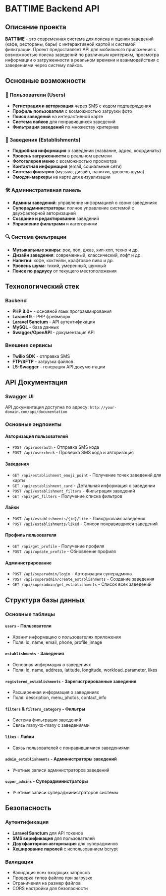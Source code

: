 # BATTIME Backend API

## Описание проекта

**BATTIME** - это современная система для поиска и оценки заведений (кафе, рестораны, бары) с интерактивной картой и системой фильтрации. Проект предоставляет API для мобильного приложения с возможностью поиска заведений по различным критериям, просмотра информации о загруженности в реальном времени и взаимодействия с заведениями через систему лайков.

## Основные возможности

### 👥 Пользователи (Users)
- **Регистрация и авторизация** через SMS с кодом подтверждения
- **Профиль пользователя** с возможностью загрузки фото
- **Поиск заведений** на интерактивной карте
- **Система лайков** для понравившихся заведений
- **Фильтрация заведений** по множеству критериев

### 🏪 Заведения (Establishments)
- **Подробная информация** о заведении (название, адрес, координаты)
- **Уровень загруженности** в реальном времени
- **Фотогалерея меню** с возможностью просмотра
- **Контактная информация** (email, социальные сети)
- **Система фильтров** (музыка, дизайн, напитки, уровень шума)
- **Эмодзи-маркеры** на карте для визуализации

### 🛠️ Административная панель
- **Админы заведений**: управление информацией о своих заведениях
- **Суперадминистраторы**: полное управление системой с двухфакторной авторизацией
- **Создание и редактирование** заведений
- **Управление фильтрами** и категориями

### 🔍 Система фильтрации
- **Музыкальные жанры**: рок, поп, джаз, хип-хоп, техно и др.
- **Дизайн заведения**: современный, классический, лофт и др.
- **Напитки**: кофе, коктейли, крафтовое пиво и др.
- **Уровень шума**: тихий, умеренный, шумный
- **Поиск по радиусу** от текущего местоположения

## Технологический стек

### Backend
- **PHP 8.0+** - основной язык программирования
- **Laravel 9** - PHP фреймворк
- **Laravel Sanctum** - API аутентификация
- **MySQL** - база данных
- **Swagger/OpenAPI** - документация API

### Внешние сервисы
- **Twilio SDK** - отправка SMS
- **FTP/SFTP** - загрузка файлов
- **L5-Swagger** - генерация API документации


## API Документация

### Swagger UI
API документация доступна по адресу: `http://your-domain.com/api/documentation`

### Основные эндпоинты

#### Авторизация пользователей
- `POST /api/userauth` - Отправка SMS кода
- `POST /api/usercheck` - Проверка SMS кода и авторизация

#### Заведения
- `GET /api/establishment_emoji_point` - Получение точек заведений для карты
- `GET /api/establishment_card` - Детальная информация о заведении
- `POST /api/establishment_filters` - Фильтрация заведений
- `GET /api/get_filters` - Получение списка фильтров

#### Лайки
- `POST /api/establishments/{id}/like` - Лайк/дизлайк заведения
- `POST /api/establishments/liked` - Список понравившихся заведений

#### Профиль пользователя
- `GET /api/get_profile` - Получение профиля
- `POST /api/update_profile` - Обновление профиля

#### Администрирование
- `POST /api/superadmin/login` - Авторизация суперадмина
- `POST /api/superadmin/create_establishments` - Создание заведения
- `GET /api/superadmin/get_establishments` - Список всех заведений

## Структура базы данных

### Основные таблицы

#### `users` - Пользователи
- Хранит информацию о пользователях приложения
- Поля: id, name, email, phone, profile_image

#### `establishments` - Заведения
- Основная информация о заведениях
- Поля: id, name, address, latitude, longitude, workload_parameter, likes

#### `registered_establishments` - Зарегистрированные заведения
- Расширенная информация о заведениях
- Поля: description, menu_photos, contact_info

#### `filters` & `filters_category` - Фильтры
- Система фильтрации заведений
- Связь many-to-many с заведениями

#### `likes` - Лайки
- Связь пользователей с понравившимися заведениями

#### `admin_establishments` - Администраторы заведений
- Учетные записи администраторов заведений

#### `super_admins` - Суперадминистраторы
- Учетные записи суперадминистраторов системы

## Безопасность

### Аутентификация
- **Laravel Sanctum** для API токенов
- **SMS верификация** для пользователей
- **Двухфакторная авторизация** для суперадминов
- **Хеширование паролей** с использованием bcrypt

### Валидация
- Валидация всех входящих запросов
- Проверка типов файлов при загрузке
- Ограничения на размер файлов
- CORS настройки для безопасности